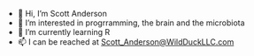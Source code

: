 - 👋 Hi, I’m Scott Anderson
- 👀 I’m interested in progrramming, the brain and the microbiota
- 🌱 I’m currently learning R
- 📫 I can be reached at Scott_Anderson@WildDuckLLC.com
<!---
scottcha3141/scottcha3141 is a ✨ special ✨ repository because its `README.md` (this file) appears on your GitHub profile.
You can click the Preview link to take a look at your changes.
--->
